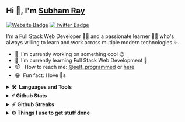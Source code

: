 ## Hi 👋, I'm [Subham Ray](https://www.subhamray.com)

[![Website Badge](https://img.shields.io/badge/Website-3b5998?style=flat-square&logo=google-chrome&logoColor=white)](https://www.subhamray.com)
[![Twitter Badge](https://img.shields.io/badge/-Twitter-00acee?style=flat-square&logo=Twitter&logoColor=white)](https://twitter.com/self_programmed)

I'm a Full Stack Web Developer 🧑‍💻 and a passionate learner 🧑‍🎓 who's always willing to learn and work across mutiple modern technologies ✨.

- 🔭 &nbsp;I’m currently working on something cool :wink:
- 🌱 &nbsp;I’m currently learning Full Stack Web Development :metal:
- 📫 &nbsp; How to reach me: [@self_programmed](https://twitter.com/self_programmed) or <a rel="me" target='_blank' href="https://subhamray.com/contact">here</a>
- 😀 &nbsp;Fun fact: I love :orange:s

<details>
  <summary><b>🛠️&nbsp;&nbsp;Languages&nbsp;and&nbsp;Tools</b></summary>
  <br/>

<code><img height="30" src="https://raw.githubusercontent.com/github/explore/80688e429a7d4ef2fca1e82350fe8e3517d3494d/topics/javascript/javascript.png" alt="javascript"></code>
<code><img height="30" src="https://raw.githubusercontent.com/devicons/devicon/master/icons/typescript/typescript-original.svg" alt="typescript"></code>
<code><img height="30" src="https://raw.githubusercontent.com/github/explore/80688e429a7d4ef2fca1e82350fe8e3517d3494d/topics/nodejs/nodejs.png" alt="node.js"></code>
<code><img height="30" src="https://raw.githubusercontent.com/devicons/devicon/master/icons/express/express-original.svg" alt="express.js"></code>
<code><img height="30" src="https://raw.githubusercontent.com/github/explore/80688e429a7d4ef2fca1e82350fe8e3517d3494d/topics/react/react.png" alt="react.js"></code>
<code><img height="30" src="https://www.subhamray.com/_next/image?url=%2F_next%2Fstatic%2Fimage%2Fcomponents%2Fassets%2Fnext-js.1b2b52c044b9dcea988e68b966864c5a.svg&w=64&q=75" alt="next.js"></code>
<code><img height="30" src="https://www.subhamray.com/_next/image?url=%2F_next%2Fstatic%2Fimage%2Fcomponents%2Fassets%2Ftailwind.50fbcf516b9a3774e9a83272167059ae.svg&w=64&q=75" alt="tailwind.css"></code>
<code><img height="30" src="https://raw.githubusercontent.com/github/explore/80688e429a7d4ef2fca1e82350fe8e3517d3494d/topics/graphql/graphql.png" alt="graphql"></code>
<code><img height="30" src="https://encrypted-tbn0.gstatic.com/images?q=tbn%3AANd9GcSTTzPAw-55ssm1Im594xYZ9eRQu2JylrkYLg&usqp=CAU" alt="mongodb"></code>
<code><img height="30" src="https://raw.githubusercontent.com/devicons/devicon/master/icons/git/git-original.svg" alt="git"></code>
<code><img height="30" src="https://raw.githubusercontent.com/devicons/devicon/master/icons/docker/docker-original-wordmark.svg" alt="docker"></code>
<code><img height="30" src="https://raw.githubusercontent.com/github/explore/80688e429a7d4ef2fca1e82350fe8e3517d3494d/topics/terminal/terminal.png" alt="terminal"></code>

</details>

<details>	
  <summary><b>⚡ Github Stats</b></summary>
  <br />
  <img height="180em" src="https://github-readme-stats.vercel.app/api?username=selfprogrammed&show_icons=true&hide_border=true&&count_private=true&include_all_commits=true" />
  <img height="180em" src="https://github-readme-stats.vercel.app/api/top-langs/?username=selfprogrammed&show_icons=true&hide_border=true&layout=compact&langs_count=8"/>
</details>

<details>	
  <summary><b>☄️ Github Streaks</b></summary>
  <br />
  <img height="180rem" src="https://github-readme-streak-stats.herokuapp.com/?user=selfprogrammed&hide_border=true" />
</details>

<details>	
  <br />
  <summary><b>⚙️ Things I use to get stuff done</b></summary>
  	<ul>
  	    <li><b>OS:</b> Pop! OS 21.04</li>
  	    <li><b>Browser: </b> Brave Web Browser</li>
	    <li><b>Terminal: </b> ZSH: Oh My Zsh (PowerLevel10k)</li>
	    <li><b>Code Editor:</b> VSCode - The best editor out there.</li>
	    <li><b>To Stay Updated:</b> Dev.to, Twitter, Hashnode and Medium.</li>
	    <br />
	</ul>	
</details>
